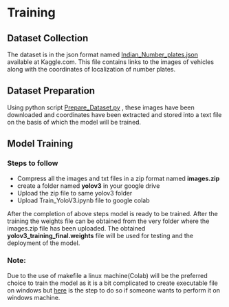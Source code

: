 # Training 

## Dataset Collection

The dataset is in the json format named [Indian_Number_plates.json](https://www.kaggle.com/dataturks/vehicle-number-plate-detection) available at Kaggle.com. This file contains links to the images of vehicles along with the coordinates of localization of number plates.

## Dataset Preparation

Using python script [Prepare_Dataset.py](./Prepare_Dataset.py) , these images have been downloaded and coordinates have been extracted and stored into a text file on the basis of which the model will be trained.

## Model Training 

### Steps to follow

- Compress all the images and txt files in a zip format named **images.zip**
- create a folder named **yolov3** in your google drive
- Upload the zip file to same yolov3 folder
- Upload Train_YoloV3.ipynb file to google colab

After the completion of above steps model is ready to be trained. After the training the weights file can be obtained from the very folder where the images.zip file has been uploaded. The obtained **yolov3_training_final.weights** file will be used for testing and the deployment of the model.

### Note:
Due to the use of makefile a linux machine(Colab) will be the preferred choice to train the model as it is a bit complicated to create executable file on windows but [here](https://github.com/AlexeyAB/darknet#how-to-compile-on-windows-using-cmake) is the step to do so if someone wants to perform it on windows machine.